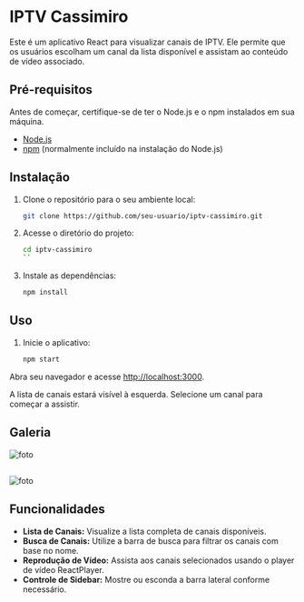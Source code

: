 # IPTV Cassimiro

Este é um aplicativo React para visualizar canais de IPTV. Ele permite que os usuários escolham um canal da lista disponível e assistam ao conteúdo de vídeo associado.

## Pré-requisitos

Antes de começar, certifique-se de ter o Node.js e o npm instalados em sua máquina.

- [Node.js](https://nodejs.org/)
- [npm](https://www.npmjs.com/) (normalmente incluído na instalação do Node.js)

## Instalação

1. Clone o repositório para o seu ambiente local:

   ```bash
   git clone https://github.com/seu-usuario/iptv-cassimiro.git
   ```

2. Acesse o diretório do projeto:

   ```bash
   cd iptv-cassimiro
   ``

3. Instale as dependências:

   ```bash
   npm install
   ```

## Uso

1. Inicie o aplicativo:

   ```bash
   npm start
   ```
 Abra seu navegador e acesse [http://localhost:3000](http://localhost:3000).

A lista de canais estará visível à esquerda. Selecione um canal para começar a assistir.

## Galeria
![foto](https://raw.githubusercontent.com/DevSntosx71/IPTV-Cassimiro/main/github/galeria1.png)
## 
![foto](https://raw.githubusercontent.com/DevSntosx71/IPTV-Cassimiro/main/github/galeria2.png)

## Funcionalidades

- **Lista de Canais:** Visualize a lista completa de canais disponíveis.
- **Busca de Canais:** Utilize a barra de busca para filtrar os canais com base no nome.
- **Reprodução de Vídeo:** Assista aos canais selecionados usando o player de vídeo ReactPlayer.
- **Controle de Sidebar:** Mostre ou esconda a barra lateral conforme necessário.
